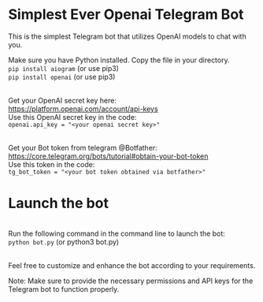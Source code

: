 # Simplest Ever Openai Telegram Bot

This is the simplest Telegram bot that utilizes OpenAI models to chat with you.

Make sure you have Python installed. Copy the file in your directory.
<br>`pip install aiogram` (or use pip3)
<br>`pip install openai` (or use pip3)
<br>

<br>Get your OpenAI secret key here:
<br>https://platform.openai.com/account/api-keys
<br>Use this OpenAI secret key in the code:
<br>`openai.api_key = "<your openai secret key>"`


<br>Get your Bot token from telegram @Botfather:
<br>https://core.telegram.org/bots/tutorial#obtain-your-bot-token
<br>Use this token in the code:
<br>`tg_bot_token = "<your bot token obtained via botfather>"`


# Launch the bot
<br>Run the following command in the command line to launch the bot:
<br>`python bot.py` (or python3 bot.py)

<br>Feel free to customize and enhance the bot according to your requirements.

Note: Make sure to provide the necessary permissions and API keys for the Telegram bot to function properly.


